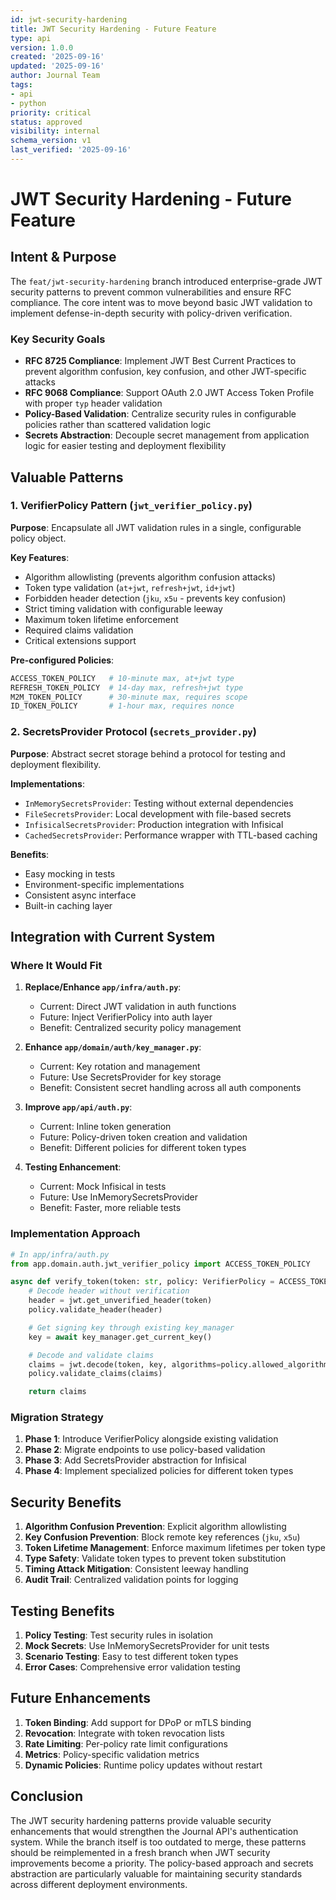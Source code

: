 ```yaml
---
id: jwt-security-hardening
title: JWT Security Hardening - Future Feature
type: api
version: 1.0.0
created: '2025-09-16'
updated: '2025-09-16'
author: Journal Team
tags:
- api
- python
priority: critical
status: approved
visibility: internal
schema_version: v1
last_verified: '2025-09-16'
---
```


# JWT Security Hardening - Future Feature

## Intent & Purpose

The `feat/jwt-security-hardening` branch introduced enterprise-grade JWT security patterns to prevent common vulnerabilities and ensure RFC compliance. The core intent was to move beyond basic JWT validation to implement defense-in-depth security with policy-driven verification.

### Key Security Goals
- **RFC 8725 Compliance**: Implement JWT Best Current Practices to prevent algorithm confusion, key confusion, and other JWT-specific attacks
- **RFC 9068 Compliance**: Support OAuth 2.0 JWT Access Token Profile with proper `typ` header validation
- **Policy-Based Validation**: Centralize security rules in configurable policies rather than scattered validation logic
- **Secrets Abstraction**: Decouple secret management from application logic for easier testing and deployment flexibility

## Valuable Patterns

### 1. VerifierPolicy Pattern (`jwt_verifier_policy.py`)

**Purpose**: Encapsulate all JWT validation rules in a single, configurable policy object.

**Key Features**:
- Algorithm allowlisting (prevents algorithm confusion attacks)
- Token type validation (`at+jwt`, `refresh+jwt`, `id+jwt`)
- Forbidden header detection (`jku`, `x5u` - prevents key confusion)
- Strict timing validation with configurable leeway
- Maximum token lifetime enforcement
- Required claims validation
- Critical extensions support

**Pre-configured Policies**:
```python
ACCESS_TOKEN_POLICY   # 10-minute max, at+jwt type
REFRESH_TOKEN_POLICY  # 14-day max, refresh+jwt type
M2M_TOKEN_POLICY      # 30-minute max, requires scope
ID_TOKEN_POLICY       # 1-hour max, requires nonce
```

### 2. SecretsProvider Protocol (`secrets_provider.py`)

**Purpose**: Abstract secret storage behind a protocol for testing and deployment flexibility.

**Implementations**:
- `InMemorySecretsProvider`: Testing without external dependencies
- `FileSecretsProvider`: Local development with file-based secrets
- `InfisicalSecretsProvider`: Production integration with Infisical
- `CachedSecretsProvider`: Performance wrapper with TTL-based caching

**Benefits**:
- Easy mocking in tests
- Environment-specific implementations
- Consistent async interface
- Built-in caching layer

## Integration with Current System

### Where It Would Fit

1. **Replace/Enhance `app/infra/auth.py`**:
   - Current: Direct JWT validation in auth functions
   - Future: Inject VerifierPolicy into auth layer
   - Benefit: Centralized security policy management

2. **Enhance `app/domain/auth/key_manager.py`**:
   - Current: Key rotation and management
   - Future: Use SecretsProvider for key storage
   - Benefit: Consistent secret handling across all auth components

3. **Improve `app/api/auth.py`**:
   - Current: Inline token generation
   - Future: Policy-driven token creation and validation
   - Benefit: Different policies for different token types

4. **Testing Enhancement**:
   - Current: Mock Infisical in tests
   - Future: Use InMemorySecretsProvider
   - Benefit: Faster, more reliable tests

### Implementation Approach

```python
# In app/infra/auth.py
from app.domain.auth.jwt_verifier_policy import ACCESS_TOKEN_POLICY

async def verify_token(token: str, policy: VerifierPolicy = ACCESS_TOKEN_POLICY):
    # Decode header without verification
    header = jwt.get_unverified_header(token)
    policy.validate_header(header)

    # Get signing key through existing key_manager
    key = await key_manager.get_current_key()

    # Decode and validate claims
    claims = jwt.decode(token, key, algorithms=policy.allowed_algorithms)
    policy.validate_claims(claims)

    return claims
```

### Migration Strategy

1. **Phase 1**: Introduce VerifierPolicy alongside existing validation
2. **Phase 2**: Migrate endpoints to use policy-based validation
3. **Phase 3**: Add SecretsProvider abstraction for Infisical
4. **Phase 4**: Implement specialized policies for different token types

## Security Benefits

1. **Algorithm Confusion Prevention**: Explicit algorithm allowlisting
2. **Key Confusion Prevention**: Block remote key references (`jku`, `x5u`)
3. **Token Lifetime Management**: Enforce maximum lifetimes per token type
4. **Type Safety**: Validate token types to prevent token substitution
5. **Timing Attack Mitigation**: Consistent leeway handling
6. **Audit Trail**: Centralized validation points for logging

## Testing Benefits

1. **Policy Testing**: Test security rules in isolation
2. **Mock Secrets**: Use InMemorySecretsProvider for unit tests
3. **Scenario Testing**: Easy to test different token types
4. **Error Cases**: Comprehensive error validation testing

## Future Enhancements

1. **Token Binding**: Add support for DPoP or mTLS binding
2. **Revocation**: Integrate with token revocation lists
3. **Rate Limiting**: Per-policy rate limit configurations
4. **Metrics**: Policy-specific validation metrics
5. **Dynamic Policies**: Runtime policy updates without restart

## Conclusion

The JWT security hardening patterns provide valuable security enhancements that would strengthen the Journal API's authentication system. While the branch itself is too outdated to merge, these patterns should be reimplemented in a fresh branch when JWT security improvements become a priority. The policy-based approach and secrets abstraction are particularly valuable for maintaining security standards across different deployment environments.